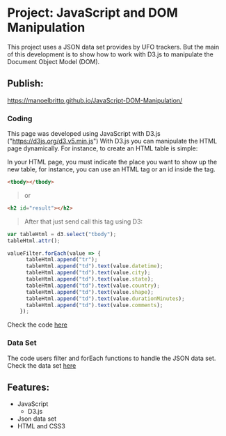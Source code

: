 # Project: JavaScript and DOM Manipulation
This project uses a JSON data set provides by UFO trackers. But the main of this development is to show how to work with D3.js to manipulate the Document Object Model (DOM).

## Publish:
 https://manoelbritto.github.io/JavaScript-DOM-Manipulation/
 
### Coding
This page was developed using JavaScript with D3.js ("https://d3js.org/d3.v5.min.js")
With D3.js you can manipulate the HTML page dynamically.
For instance, to create an HTML table is simple:

In your HTML page, you must indicate the place you want to show up the new table, for instance, you can use an HTML tag or an id inside the tag.
```html
<tbody></tbody>
```
> or

```HTML
<h2 id="result"></h2>
```
> After that just send call this tag using D3:

```JavaScript
var tableHtml = d3.select("tbody");
tableHtml.attr();

valueFilter.forEach(value => {
      tableHtml.append("tr");
      tableHtml.append("td").text(value.datetime);
      tableHtml.append("td").text(value.city);
      tableHtml.append("td").text(value.state);
      tableHtml.append("td").text(value.country);
      tableHtml.append("td").text(value.shape);
      tableHtml.append("td").text(value.durationMinutes);
      tableHtml.append("td").text(value.comments);
    });
```

Check the code [here](/static/js/app.js)

### Data Set
The code users filter and forEach functions to handle the JSON data set.
Check the data set [here](/static/js/data.js)

## Features:
 * JavaScript
    * D3.js
 * Json data set
 * HTML and CSS3
